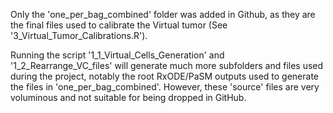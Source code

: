 Only the 'one_per_bag_combined' folder was added in Github, as they are the final files used to calibrate the Virtual tumor (See '3_Virtual_Tumor_Calibrations.R').

Running the script '1_1_Virtual_Cells_Generation' and '1_2_Rearrange_VC_files' will generate much more subfolders and files used during the project, 
notably the root RxODE/PaSM outputs used to generate the files in 'one_per_bag_combined'. However, these 'source' files are very voluminous and not suitable for being dropped in GitHub.
